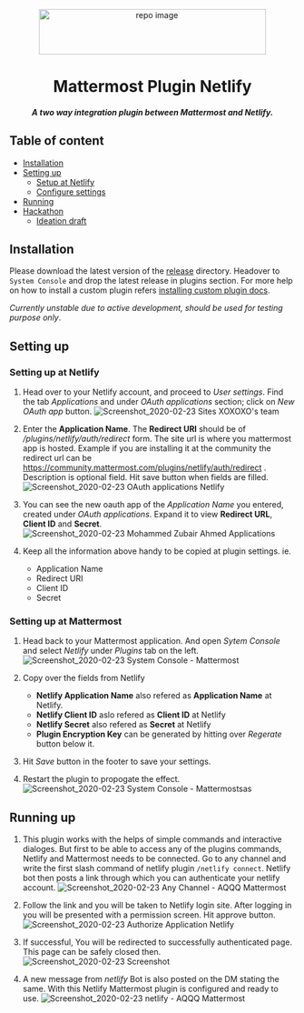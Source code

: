 <p align="center">
        <img src="https://user-images.githubusercontent.com/17708702/75109618-f18f6100-561c-11ea-8c78-335b843f9388.png" alt="repo image" width="400" height="80" />
   <h1 align="center">Mattermost Plugin Netlify</h1>
  <h5 align="center"><i>A two way integration plugin between Mattermost and Netlify.</i></h5>
</p>

## Table of content
- [Installation](#installation)
- [Setting up](#setting-up)
  * [Setup at Netlify](#setting-up-at-netlify)
  * [Configure settings](#setting-up-at-mattermost)
- [Running](#running-up)
- [Hackathon](https://www.hackerearth.com/challenges/hackathon/mattermost-bot-hackfest)
   * [Ideation draft](https://github.com/M-ZubairAhmed/mattermost-plugin-netlify/blob/master/proposal.md)

## Installation
Please download the latest version of the [release](https://github.com/M-ZubairAhmed/mattermost-plugin-netlify/releases) directory. Headover to `System Console` and drop the latest release in plugins section. For more help on how to install a custom plugin refers [installing custom plugin docs](https://docs.mattermost.com/administration/plugins.html#custom-plugins).

*Currently unstable due to active development, should be used for testing purpose only*.

## Setting up

### Setting up at Netlify

1. Head over to your Netlify account, and proceed to *User settings*. Find the tab *Applications* and under *OAuth applications* section; click on *New OAuth app* button. ![Screenshot_2020-02-23 Sites XOXOXO's team](https://user-images.githubusercontent.com/17708702/75109559-60b88580-561c-11ea-9a2d-a4e318251135.png)

1. Enter the **Application Name**. The **Redirect URI** should be of *<site url>/plugins/netlify/auth/redirect* form. The site url is where you mattermost app is hosted. Example if you are installing it at the community the redirect url can be https://community.mattermost.com/plugins/netlify/auth/redirect . Description is optional field. Hit save button when fields are filled. ![Screenshot_2020-02-23 OAuth applications Netlify](https://user-images.githubusercontent.com/17708702/75109197-1386e480-5619-11ea-823d-9c63eefb0fe3.png)

1. You can see the new oauth app of the *Application Name* you entered, created under *OAuth applications*. Expand it to view **Redirect URL**, **Client ID** and **Secret**. ![Screenshot_2020-02-23 Mohammed Zubair Ahmed Applications](https://user-images.githubusercontent.com/17708702/75109198-1a155c00-5619-11ea-87f2-4b7ab49dcd2a.png)

1. Keep all the information above handy to be copied at plugin settings. ie.
    - Application Name
    - Redirect URI
    - Client ID
    - Secret

### Setting up at Mattermost

1. Head back to your Mattermost application. And open *Sytem Console* and select *Netlify* under *Plugins* tab on the left.
![Screenshot_2020-02-23 System Console - Mattermost](https://user-images.githubusercontent.com/17708702/75110364-328b7380-5625-11ea-8d13-3e15fc77432d.png)

1. Copy over the fields from Netlify
    - **Netlify Application Name** also refered as **Application Name** at Netlify.
    - **Netlify Client ID** aslo refered as **Client ID** at Netlify
    - **Netlify Secret** also refered as **Secret** at Netlify
    - **Plugin Encryption Key** can be generated by hitting over *Regerate* button below it.
    
1. Hit *Save* button in the footer to save your settings.
1. Restart the plugin to propogate the effect. ![Screenshot_2020-02-23 System Console - Mattermostsas](https://user-images.githubusercontent.com/17708702/75110455-3d92d380-5626-11ea-9b63-37726d41ddae.png)

## Running up
1. This plugin works with the helps of simple commands and interactive dialoges. But first to be able to access any of the plugins commands, Netlify and Mattermost needs to be connected. Go to any channel and write the first slash command of netlify plugin `/netlify connect`. Netlify bot then posts a link through which you can authenticate your netlify account. ![Screenshot_2020-02-23 Any Channel - AQQQ Mattermost](https://user-images.githubusercontent.com/17708702/75111311-615b1700-5630-11ea-8489-7e3eadc3d844.png)

1. Follow the link and you will be taken to Netlify login site. After logging in you will be presented with a permission screen. Hit approve button. ![Screenshot_2020-02-23 Authorize Application Netlify](https://user-images.githubusercontent.com/17708702/75111404-4f2da880-5631-11ea-89e8-8f5d7db4efaf.png)

1. If successful, You will be redirected to successfully authenticated page. This page can be safely closed then.  ![Screenshot_2020-02-23 Screenshot](https://user-images.githubusercontent.com/17708702/75111435-b77c8a00-5631-11ea-871a-ddb7aeabaab0.png)

1. A new message from *netlify* Bot is also posted on the DM stating the same. With this Netlify Mattermost plugin is configured and ready to use. ![Screenshot_2020-02-23 netlify - AQQQ Mattermost](https://user-images.githubusercontent.com/17708702/75111440-c4997900-5631-11ea-9e18-f31c5f1502d2.png)



